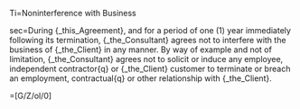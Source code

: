 Ti=Noninterference with Business

sec=During {_this_Agreement}, and for a period of one (1) year immediately following its termination, {_the_Consultant} agrees not to interfere with the business of {_the_Client} in any manner.  By way of example and not of limitation, {_the_Consultant} agrees not to solicit or induce any employee, independent contractor{q} or {_the_Client} customer to terminate or breach an employment, contractual{q} or other relationship with {_the_Client}.

=[G/Z/ol/0]
